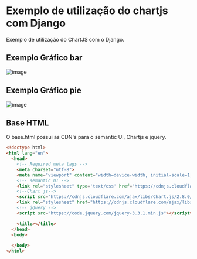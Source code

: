 # Exemplo de utilização do chartjs com Django

Exemplo de utilização do ChartJS com o Django.

## Exemplo Gráfico bar

![image](https://user-images.githubusercontent.com/34606551/125135227-0750d980-e0df-11eb-9409-3f98c67617bc.png)

## Exemplo Gráfico pie

![image](https://user-images.githubusercontent.com/34606551/125135260-120b6e80-e0df-11eb-96e6-af1cc8d6b003.png)

## Base HTML

O base.html possui as CDN's para o semantic UI, Chartjs e jquery.

```html
<!doctype html>
<html lang="en">
  <head>
    <!-- Required meta tags -->
    <meta charset="utf-8">
    <meta name="viewport" content="width=device-width, initial-scale=1, shrink-to-fit=no">
    <!-- semantic UI -->
    <link rel="stylesheet" type='text/css' href="https://cdnjs.cloudflare.com/ajax/libs/semantic-ui/2.2.14/semantic.min.css">
    <!--Chart js-->
    <script src="https://cdnjs.cloudflare.com/ajax/libs/Chart.js/2.8.0/Chart.min.js" integrity="sha256-Uv9BNBucvCPipKQ2NS9wYpJmi8DTOEfTA/nH2aoJALw=" crossorigin="anonymous"></script>
    <link rel="stylesheet" href="https://cdnjs.cloudflare.com/ajax/libs/Chart.js/2.8.0/Chart.min.css" integrity="sha256-aa0xaJgmK/X74WM224KMQeNQC2xYKwlAt08oZqjeF0E=" crossorigin="anonymous" />
    <!-- jQuery -->
    <script src="https://code.jquery.com/jquery-3.3.1.min.js"></script>

    <title></title>
  </head>
  <body>
   
  </body>
</html>
```
